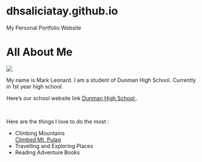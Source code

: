 # dhsaliciatay.github.io
My Personal Portfolio Website
<!DOCTYPE html>
<html>
<link rel="stylesheet" type="text/css" href="style.css">
<body>
<h1> All About Me</h1>
<title> This is my website </title>
<img src="photo.jpg"/>
<p>
My name is Mark Leonard. I am a student of Dunman High School. Currently in 1st year high school. </p>
<p>
Here’s our school website link <a href ="www.dhs.sg"> Dunman High School  </a>. </p>
<br>
<p>Here are the things I love to do the most : </p> 
<ul>
<li>Climbing Mountains</li>
<a href="http://www.trailadventours.com/philippine-mountains/mt-pulag"> Climbed Mt. Pulag </a>
<li>Travelling and Exploring Places</li>
<li>Reading Adventure Books</li>
</ul>
</body>
</html>
